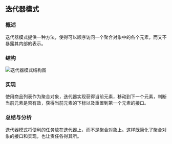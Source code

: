 ## 迭代器模式

### 概述
迭代器模式提供一种方法，使得可以顺序访问一个聚合对象中的各个元素，而又不暴露其内部的表示。

### 结构
![迭代器模式结构图](http://7u2eqw.com1.z0.glb.clouddn.com/迭代器模式结构图.jpg)

### 实现
使用商品列表作为聚合对象，迭代器实现获得当前元素，移动到下一个元素，判断当前元素是否有效，获得当前元素的下标以及重置到第一个元素的接口。

### 总结与分析
迭代器模式将便利的任务放在迭代器上，而不是聚合对象上。这样既简化了聚合对象的接口和实现，也让责任各得其所。
